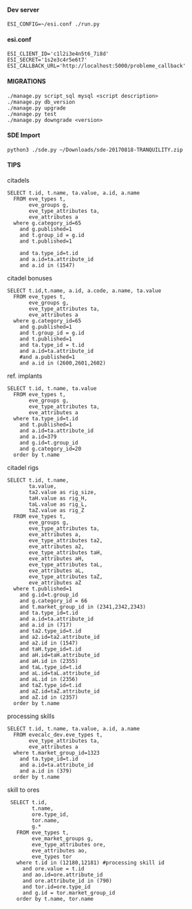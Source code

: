 #### Dev server
    ESI_CONFIG=~/esi.conf ./run.py
    

#### esi.conf
    ESI_CLIENT_ID='c1l2i3e4n5t6_7i8d'
    ESI_SECRET='1s2e3c4r5e6t7'
    ESI_CALLBACK_URL='http://localhost:5000/probleme_callback'
    

#### MIGRATIONS
    ./manage.py script_sql mysql <script description>
    ./manage.py db_version
    ./manage.py upgrade
    ./manage.py test
    ./manage.py downgrade <version>

#### SDE Import
    python3 ./sde.py ~/Downloads/sde-20170818-TRANQUILITY.zip
        
#### TIPS

citadels

    SELECT t.id, t.name, ta.value, a.id, a.name
      FROM eve_types t,
           eve_groups g,
		   eve_type_attributes ta,
           eve_attributes a
      where g.category_id=65 
        and g.published=1
        and t.group_id = g.id 
    	and t.published=1
        
		and ta.type_id=t.id
        and a.id=ta.attribute_id
        and a.id in (1547)  
    	
citadel bonuses    
    	
    SELECT t.id,t.name, a.id, a.code, a.name, ta.value
      FROM eve_types t,
           eve_groups g,
           eve_type_attributes ta,
           eve_attributes a
      where g.category_id=65 
        and g.published=1
        and t.group_id = g.id 
        and t.published=1
        and ta.type_id = t.id
        and a.id=ta.attribute_id
        #and a.published=1
        and a.id in (2600,2601,2602)
        
ref. implants

    SELECT t.id, t.name, ta.value
      FROM eve_types t,
           eve_groups g,
           eve_type_attributes ta,
           eve_attributes a
      where ta.type_id=t.id
        and t.published=1
        and a.id=ta.attribute_id
        and a.id=379
        and g.id=t.group_id
        and g.category_id=20
      order by t.name       
      
citadel rigs

    SELECT t.id, t.name,             
           ta.value, 
           ta2.value as rig_size,           
           taH.value as rig_H,
           taL.value as rig_L,
           taZ.value as rig_Z
      FROM eve_types t,
           eve_groups g,
           eve_type_attributes ta,
           eve_attributes a,
           eve_type_attributes ta2,
           eve_attributes a2,
           eve_type_attributes taH,
           eve_attributes aH,           
           eve_type_attributes taL,
           eve_attributes aL,           
           eve_type_attributes taZ,
           eve_attributes aZ
      where t.published=1
        and g.id=t.group_id
        and g.category_id = 66
        and t.market_group_id in (2341,2342,2343)
        and ta.type_id=t.id
        and a.id=ta.attribute_id
        and a.id in (717)
        and ta2.type_id=t.id
        and a2.id=ta2.attribute_id
        and a2.id in (1547)        
        and taH.type_id=t.id
        and aH.id=taH.attribute_id
        and aH.id in (2355)        
        and taL.type_id=t.id
        and aL.id=taL.attribute_id
        and aL.id in (2356)        
        and taZ.type_id=t.id
        and aZ.id=taZ.attribute_id
        and aZ.id in (2357)
      order by t.name  
            
processing skills

    SELECT t.id, t.name, ta.value, a.id, a.name
      FROM evecalc_dev.eve_types t,
           eve_type_attributes ta,
           eve_attributes a
      where t.market_group_id=1323
        and ta.type_id=t.id
        and a.id=ta.attribute_id
        and a.id in (379)
      order by t.name      
         
skill to ores
         
     SELECT t.id, 
            t.name, 
            ore.type_id, 
            tor.name,
            g.*
       FROM eve_types t,       
            eve_market_groups g,
            eve_type_attributes ore,
            eve_attributes ao,
            eve_types tor
       where t.id in (12180,12181) #processing skill id
         and ore.value = t.id
         and ao.id=ore.attribute_id
         and ore.attribute_id in (790)
         and tor.id=ore.type_id
         and g.id = tor.market_group_id
       order by t.name, tor.name